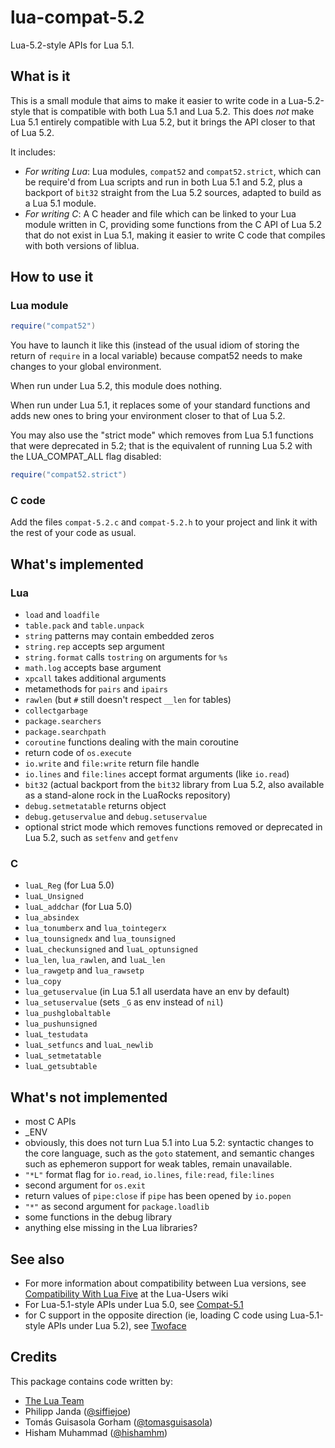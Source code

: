 # lua-compat-5.2

Lua-5.2-style APIs for Lua 5.1.

## What is it

This is a small module that aims to make it easier to write code
in a Lua-5.2-style that is compatible with both Lua 5.1 and Lua 5.2.
This does *not* make Lua 5.1 entirely compatible with Lua 5.2, but
it brings the API closer to that of Lua 5.2.

It includes:

* _For writing Lua_: Lua modules, `compat52` and `compat52.strict`,
  which can be require'd from Lua scripts and run in both Lua 5.1
  and 5.2, plus a backport of `bit32` straight from the Lua 5.2
  sources, adapted to build as a Lua 5.1 module.
* _For writing C_: A C header and file which can be linked to your
  Lua module written in C, providing some functions from the C API
  of Lua 5.2 that do not exist in Lua 5.1, making it easier to write
  C code that compiles with both versions of liblua.

## How to use it

### Lua module

```lua
require("compat52")
```

You have to launch it like this (instead of the usual idiom of storing
the return of `require` in a local variable) because compat52 needs to
make changes to your global environment.

When run under Lua 5.2, this module does nothing.

When run under Lua 5.1, it replaces some of your standard functions and
adds new ones to bring your environment closer to that of Lua 5.2.

You may also use the "strict mode" which removes from Lua 5.1 functions
that were deprecated in 5.2; that is the equivalent of running Lua 5.2
with the LUA_COMPAT_ALL flag disabled:

```lua
require("compat52.strict")
```

### C code

Add the files `compat-5.2.c` and `compat-5.2.h` to your project and link it
with the rest of your code as usual.

## What's implemented

### Lua

* `load` and `loadfile`
* `table.pack` and `table.unpack`
* `string` patterns may contain embedded zeros
* `string.rep` accepts sep argument
* `string.format` calls `tostring` on arguments for `%s`
* `math.log` accepts base argument
* `xpcall` takes additional arguments
* metamethods for `pairs` and `ipairs`
* `rawlen` (but `#` still doesn't respect `__len` for tables)
* `collectgarbage`
* `package.searchers`
* `package.searchpath`
* `coroutine` functions dealing with the main coroutine 
* return code of `os.execute`
* `io.write` and `file:write` return file handle
* `io.lines` and `file:lines` accept format arguments (like `io.read`)
* `bit32` (actual backport from the `bit32` library from Lua 5.2,
  also available as a stand-alone rock in the LuaRocks repository)
* `debug.setmetatable` returns object
* `debug.getuservalue` and `debug.setuservalue`
* optional strict mode which removes functions removed or deprecated in
  Lua 5.2, such as `setfenv` and `getfenv`

### C

* `luaL_Reg` (for Lua 5.0)
* `luaL_Unsigned`
* `luaL_addchar` (for Lua 5.0)
* `lua_absindex`
* `lua_tonumberx` and `lua_tointegerx`
* `lua_tounsignedx` and `lua_tounsigned`
* `luaL_checkunsigned` and `luaL_optunsigned`
* `lua_len`, `lua_rawlen`, and `luaL_len`
* `lua_rawgetp` and `lua_rawsetp`
* `lua_copy`
* `lua_getuservalue` (in Lua 5.1 all userdata have an env by default)
* `lua_setuservalue` (sets `_G` as env instead of `nil`)
* `lua_pushglobaltable`
* `lua_pushunsigned`
* `luaL_testudata`
* `luaL_setfuncs` and `luaL_newlib`
* `luaL_setmetatable`
* `luaL_getsubtable`

## What's not implemented

* most C APIs
* _ENV
* obviously, this does not turn Lua 5.1 into Lua 5.2: syntactic changes
  to the core language, such as the `goto` statement, and semantic
  changes such as ephemeron support for weak tables, remain unavailable.
* `"*L"` format flag for `io.read`, `io.lines`, `file:read`, `file:lines`
* second argument for `os.exit`
* return values of `pipe:close` if `pipe` has been opened by `io.popen`
* `"*"` as second argument for `package.loadlib`
* some functions in the debug library
* anything else missing in the Lua libraries?

## See also

* For more information about compatibility between Lua versions, see
[Compatibility With Lua
Five](http://lua-users.org/wiki/CompatibilityWithLuaFive) at the Lua-Users
wiki
* For Lua-5.1-style APIs under Lua 5.0, see
[Compat-5.1](http://keplerproject.org/compat/)
* for C support in the opposite direction (ie, loading C code using
Lua-5.1-style APIs under Lua 5.2), see
[Twoface](http://corsix.github.io/twoface/)

## Credits

This package contains code written by:

* [The Lua Team](http://www.lua.org)
* Philipp Janda ([@siffiejoe](http://github.com/siffiejoe))
* Tomás Guisasola Gorham ([@tomasguisasola](http://github.com/tomasguisasola))
* Hisham Muhammad ([@hishamhm](http://github.com/hishamhm))

